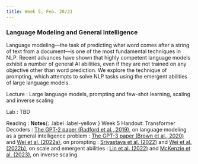 ```yaml
---
title: Week 5, Feb. 20/21
---
```


### Language Modeling and General Intelligence

Language modeling—the task of predicting what word comes after a string of text from a document—is one of the most fundamental techniques in NLP. Recent advances have shown that highly competent language models exhibit a number of general AI abilities, even if they are not trained on any objective other than word prediction. We explore the technique of prompting, which attempts to solve NLP tasks using the emergent abilities of large language models.

Lecture
: Large language models, prompting and few-shot learning, scaling and inverse scaling

Lab
: TBD

Reading
: **Notes**{: .label .label-yellow } Week 5 Handout: Transformer Decoders
: [The GPT-2 paper (Radford et al., 2019)](https://d4mucfpksywv.cloudfront.net/better-language-models/language-models.pdf), on language modeling as a general intelligence problem
: [The GPT-3 paper (Brown et al., 2020)](https://arxiv.org/abs/2005.14165) and [Wei et al. (2022a)](https://arxiv.org/abs/2201.11903), on prompting
: [Srivastava et al. (2022)](https://arxiv.org/abs/2206.04615) and [Wei et al. (2022b)](https://arxiv.org/abs/2206.07682), on scale and emergent abilities
: [Lin et al. (2022)](https://arxiv.org/abs/2109.07958) and [McKenzie et al. (2023)](https://arxiv.org/abs/2306.09479), on inverse scaling
